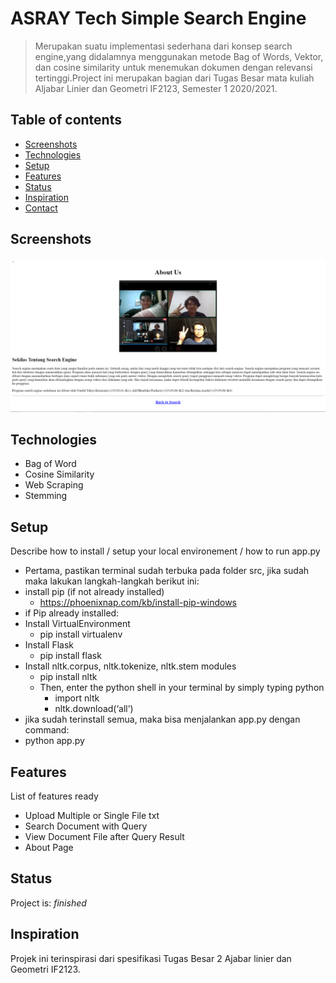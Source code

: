 # ASRAY Tech Simple Search Engine
> Merupakan suatu implementasi sederhana dari konsep search engine,yang didalamnya menggunakan metode Bag of Words, Vektor, 
dan cosine similarity untuk menemukan dokumen dengan relevansi tertinggi.Project ini merupakan bagian dari Tugas Besar 
mata kuliah Aljabar Linier dan Geometri IF2123, Semester 1 2020/2021.

## Table of contents
* [Screenshots](#screenshots)
* [Technologies](#technologies)
* [Setup](#setup)
* [Features](#features)
* [Status](#status)
* [Inspiration](#inspiration)
* [Contact](#contact)

## Screenshots
![Example screenshot](./src/static/image/screenshot.png)

## Technologies
* Bag of Word
* Cosine Similarity
* Web Scraping
* Stemming

## Setup
Describe how to install / setup your local environement / how to run app.py
* Pertama, pastikan terminal sudah terbuka pada folder src, jika sudah maka lakukan langkah-langkah berikut ini:
* install pip (if not already installed)
	* https://phoenixnap.com/kb/install-pip-windows
* if Pip already installed:
* Install VirtualEnvironment
	* pip install virtualenv
* Install Flask
	* pip install flask
* Install nltk.corpus, nltk.tokenize, nltk.stem modules
	* pip install nltk
	* Then, enter the python shell in your terminal by simply typing python
		* import nltk
		* nltk.download(‘all’)
* jika sudah terinstall semua, maka bisa menjalankan app.py dengan command:
* python app.py


## Features
List of features ready 
* Upload Multiple or Single File txt
* Search Document with Query
* View Document File after Query Result
* About Page

## Status
Project is:  _finished_

## Inspiration
Projek ini terinspirasi dari spesifikasi Tugas Besar 2 Ajabar linier dan Geometri IF2123.

